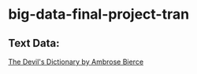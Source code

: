 # big-data-final-project-tran

## Text Data:
[The Devil's Dictionary by Ambrose Bierce](https://www.gutenberg.org/cache/epub/972/pg972.txt)
